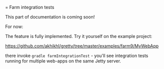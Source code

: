 = Farm integration tests

This part of documentation is coming soon!

For now:

The feature is fully implemented. Try it yourself on the example project:

https://github.com/akhikhl/gretty/tree/master/examples/farm9/MyWebApp

there invoke `gradle farmIntegrationTest` - you'll see integration tests running for multiple web-apps on the same Jetty server.
